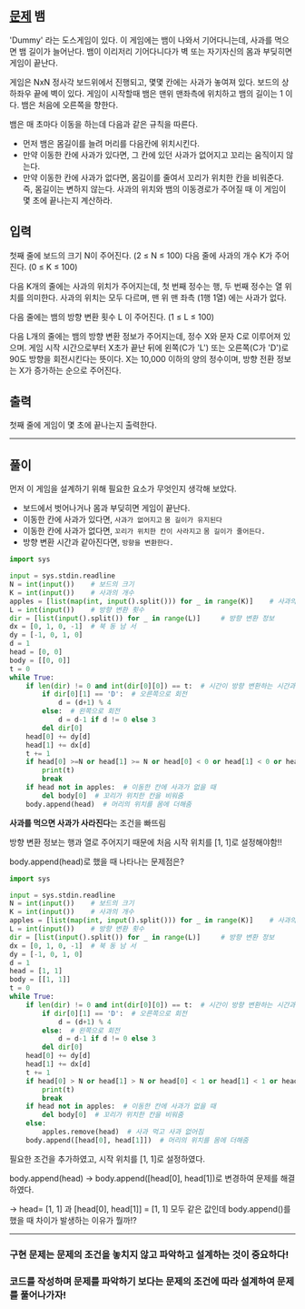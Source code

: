 ## [문제](https://www.acmicpc.net/problem/3190) 뱀

 'Dummy' 라는 도스게임이 있다. 이 게임에는 뱀이 나와서 기어다니는데, 사과를 먹으면 뱀 길이가 늘어난다. 뱀이 이리저리 기어다니다가 벽 또는 자기자신의 몸과 부딪히면 게임이 끝난다.

게임은 NxN 정사각 보드위에서 진행되고, 몇몇 칸에는 사과가 놓여져 있다. 보드의 상하좌우 끝에 벽이 있다. 게임이 시작할때 뱀은 맨위 맨좌측에 위치하고 뱀의 길이는 1 이다. 뱀은 처음에 오른쪽을 향한다.

뱀은 매 초마다 이동을 하는데 다음과 같은 규칙을 따른다.

+ 먼저 뱀은 몸길이를 늘려 머리를 다음칸에 위치시킨다.
+ 만약 이동한 칸에 사과가 있다면, 그 칸에 있던 사과가 없어지고 꼬리는 움직이지 않는다.
+ 만약 이동한 칸에 사과가 없다면, 몸길이를 줄여서 꼬리가 위치한 칸을 비워준다. 즉, 몸길이는 변하지 않는다.
사과의 위치와 뱀의 이동경로가 주어질 때 이 게임이 몇 초에 끝나는지 계산하라.
## 입력

첫째 줄에 보드의 크기 N이 주어진다. (2 ≤ N ≤ 100) 다음 줄에 사과의 개수 K가 주어진다. (0 ≤ K ≤ 100)

다음 K개의 줄에는 사과의 위치가 주어지는데, 첫 번째 정수는 행, 두 번째 정수는 열 위치를 의미한다. 사과의 위치는 모두 다르며, 맨 위 맨 좌측 (1행 1열) 에는 사과가 없다.

다음 줄에는 뱀의 방향 변환 횟수 L 이 주어진다. (1 ≤ L ≤ 100)

다음 L개의 줄에는 뱀의 방향 변환 정보가 주어지는데,  정수 X와 문자 C로 이루어져 있으며. 게임 시작 시간으로부터 X초가 끝난 뒤에 왼쪽(C가 'L') 또는 오른쪽(C가 'D')로 90도 방향을 회전시킨다는 뜻이다. X는 10,000 이하의 양의 정수이며, 방향 전환 정보는 X가 증가하는 순으로 주어진다.

## 출력

첫째 줄에 게임이 몇 초에 끝나는지 출력한다.

-----

## 풀이

먼저 이 게임을 설계하기 위해 필요한 요소가 무엇인지 생각해 보았다.
+ 보드에서 벗어나거나 몸과 부딪히면 게임이 끝난다.
+ 이동한 칸에 사과가 있다면, `사과가 없어지고` `몸 길이가 유지된다`
+ 이동한 칸에 사과가 없다면, `꼬리가 위치한 칸이 사라지고` `몸 길이가 줄어든다.`
+ 방향 변환 시간과 같아진다면, `방향을 변환한다.`



```python
import sys

input = sys.stdin.readline
N = int(input())    # 보드의 크기
K = int(input())    # 사과의 개수
apples = [list(map(int, input().split())) for _ in range(K)]    # 사과의 위치
L = int(input())    # 방향 변환 횟수
dir = [list(input().split()) for _ in range(L)]     # 방향 변환 정보
dx = [0, 1, 0, -1]  # 북 동 남 서
dy = [-1, 0, 1, 0]
d = 1
head = [0, 0]
body = [[0, 0]]
t = 0
while True:
    if len(dir) != 0 and int(dir[0][0]) == t:  # 시간이 방향 변환하는 시간과 같아질 때
        if dir[0][1] == 'D':  # 오른쪽으로 회전
            d = (d+1) % 4
        else:  # 왼쪽으로 회전
            d = d-1 if d != 0 else 3
        del dir[0]
    head[0] += dy[d]
    head[1] += dx[d]
    t += 1
    if head[0] >=N or head[1] >= N or head[0] < 0 or head[1] < 0 or head in body:  # 보드를 벗어나거나 꼬리와 부딪히면 break
        print(t)
        break
    if head not in apples:  # 이동한 칸에 사과가 없을 때
        del body[0]  # 꼬리가 위치한 칸을 비워줌
    body.append(head)  # 머리의 위치를 몸에 더해줌
```

**사과를 먹으면 사과가 사라진다**는 조건을 빠뜨림

방향 변환 정보는 행과 열로 주어지기 때문에 처음 시작 위치를 [1, 1]로 설정해야함!!

body.append(head)로 했을 때 나타나는 문제점은?


```python
import sys

input = sys.stdin.readline
N = int(input())    # 보드의 크기
K = int(input())    # 사과의 개수
apples = [list(map(int, input().split())) for _ in range(K)]    # 사과의 위치
L = int(input())    # 방향 변환 횟수
dir = [list(input().split()) for _ in range(L)]     # 방향 변환 정보
dx = [0, 1, 0, -1]  # 북 동 남 서
dy = [-1, 0, 1, 0]
d = 1
head = [1, 1]
body = [[1, 1]]
t = 0
while True:
    if len(dir) != 0 and int(dir[0][0]) == t:  # 시간이 방향 변환하는 시간과 같아질 때
        if dir[0][1] == 'D':  # 오른쪽으로 회전
            d = (d+1) % 4
        else:  # 왼쪽으로 회전
            d = d-1 if d != 0 else 3
        del dir[0]
    head[0] += dy[d]
    head[1] += dx[d]
    t += 1
    if head[0] > N or head[1] > N or head[0] < 1 or head[1] < 1 or head in body:  # 보드를 벗어나거나 꼬리와 부딪히면 break
        print(t)
        break
    if head not in apples:  # 이동한 칸에 사과가 없을 때
        del body[0]  # 꼬리가 위치한 칸을 비워줌
    else:
        apples.remove(head)  # 사과 먹고 사과 없어짐
    body.append([head[0], head[1]])  # 머리의 위치를 몸에 더해줌
```

필요한 조건을 추가하였고, 시작 위치를 [1, 1]로 설정하였다.

body.append(head) -> body.append([head[0], head[1])로 변경하여 문제를 해결하였다.

-> head= [1, 1] 과 [head[0], head[1]] = [1, 1] 모두 같은 값인데 body.append()를 했을 때 차이가 발생하는 이유가 뭘까!?

-----

### 구현 문제는 문제의 조건을 놓치지 않고 파악하고 설계하는 것이 중요하다!
### 코드를 작성하며 문제를 파악하기 보다는 문제의 조건에 따라 설계하여 문제를 풀어나가자!

